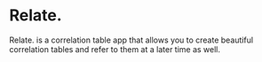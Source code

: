# Relate.
Relate. is a correlation table app that allows you to create beautiful correlation tables and refer to them at a later time as well.
